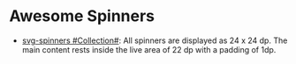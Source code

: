# Awesome Spinners

- [svg-spinners #Collection#](https://github.com/n3r4zzurr0/svg-spinners): All spinners are displayed as 24 x 24 dp. The main content rests inside the live area of 22 dp with a padding of 1dp.
